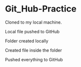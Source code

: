 # Git_Hub-Practice

Cloned to my local machine.

Local file pushed to GitHub

Folder created locally

Created file inside the folder

Pushed everything to GitHub
